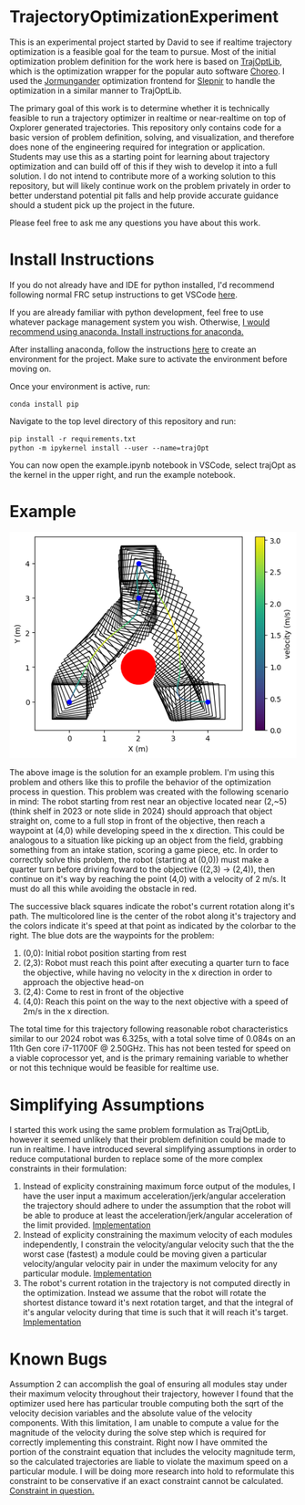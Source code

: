 # TrajectoryOptimizationExperiment

This is an experimental project started by David to see if realtime trajectory optimization is a feasible goal for the team to pursue. Most of the initial optimization problem definition for the work here is based on [TrajOptLib](https://github.com/SleipnirGroup/Choreo/tree/main/trajoptlib), which is the optimization wrapper for the popular auto software [Choreo](https://github.com/SleipnirGroup/Choreo/tree/main). I used the [Jormungander](https://github.com/SleipnirGroup/Sleipnir/tree/main/jormungandr) optimization frontend for [Slepnir](https://github.com/SleipnirGroup/Sleipnir) to handle the optimization in a similar manner to TrajOptLib.

The primary goal of this work is to determine whether it is technically feasible to run a trajectory optimizer in realtime or near-realtime on top of Oxplorer generated trajectories. This repository only contains code for a basic version of problem definition, solving, and visualization, and therefore does none of the engineering required for integration or application. Students may use this as a starting point for learning about trajectory optimization and can build off of this if they wish to develop it into a full solution. I do not intend to contribute more of a working solution to this repository, but will likely continue work on the problem privately in order to better understand potential pit falls and help provide accurate guidance should a student pick up the project in the future. 

Please feel free to ask me any questions you have about this work.

# Install Instructions
If you do not already have and IDE for python installed, I'd recommend following normal FRC setup instructions to get VSCode [here](https://docs.wpilib.org/en/stable/docs/zero-to-robot/step-2/wpilib-setup.html).

If you are already familiar with python development, feel free to use whatever package management system you wish. Otherwise, [I would recommend using anaconda. Install instructions for anaconda.](https://docs.anaconda.com/anaconda/install/)

After installing anaconda, follow the instructions [here](https://conda.io/projects/conda/en/latest/user-guide/getting-started.html) to create an environment for the project. Make sure to activate the environment before moving on.

Once your environment is active, run: 

```
conda install pip
```

Navigate to the top level directory of this repository and run:
```
pip install -r requirements.txt
python -m ipykernel install --user --name=trajOpt
```

You can now open the example.ipynb notebook in VSCode, select trajOpt as the kernel in the upper right, and run the example notebook.


# Example
![Example Trajectory](https://github.com/FRCTeam3044/TrajectoryOptimizationExperiment/blob/main/images/exampleTraj.png)


The above image is the solution for an example problem. I'm using this problem and others like this to profile the behavior of the optimization process in question. This problem was created with the following scenario in mind: The robot starting from rest near an objective located near (2,~5) (think shelf in 2023 or note slide in 2024) should approach that object straight on, come to a full stop in front of the objective, then reach a waypoint at (4,0) while developing speed in the x direction. This could be analogous to a situation like picking up an object from the field, grabbing something from an intake station, scoring a game piece, etc. In order to correctly solve this problem, the robot (starting at (0,0)) must make a quarter turn before driving foward to the objective ((2,3) -> (2,4)), then continue on it's way by reaching the point (4,0) with a velocity of 2 m/s. It must do all this while avoiding the obstacle in red.

The successive black squares indicate the robot's current rotation along it's path. The multicolored line is the center of the robot along it's trajectory and the colors indicate it's speed at that point as indicated by the colorbar to the right. The blue dots are the waypoints for the problem:
1. (0,0): Initial robot position starting from rest
2. (2,3): Robot must reach this point after executing a quarter turn to face the objective, while having no velocity in the x direction in order to approach the objective head-on
3. (2,4): Come to rest in front of the objective
4. (4,0): Reach this point on the way to the next objective with a speed of 2m/s in the x direction.

The total time for this trajectory following reasonable robot characteristics similar to our 2024 robot was 6.325s, with a total solve time of 0.084s on an 11th Gen core i7-11700F @ 2.50GHz. This has not been tested for speed on a viable coprocessor yet, and is the primary remaining variable to whether or not this technique would be feasible for realtime use.

# Simplifying Assumptions
I started this work using the same problem formulation as TrajOptLib, however it seemed unlikely that their problem definition could be made to run in realtime. I have introduced several simplifying assumptions in order to reduce computational burden to replace some of the more complex constraints in their formulation:
1. Instead of explicity constraining maximum force output of the modules, I have the user input a maximum acceleration/jerk/angular acceleration the trajectory should adhere to under the assumption that the robot will be able to produce at least the acceleration/jerk/angular acceleration of the limit provided. [Implementation](https://github.com/FRCTeam3044/TrajectoryOptimizationExperiment/blob/main/TrajOpt/swerveOpt.py#L80)
2. Instead of explicity constraining the maximum velocity of each modules independently, I constrain the velocity/angular velocity such that the the worst case (fastest) a module could be moving given a particular velocity/angular velocity pair in under the maximum velocity for any particular module. [Implementation](https://github.com/FRCTeam3044/TrajectoryOptimizationExperiment/blob/main/TrajOpt/swerveOpt.py#L137)
3. The robot's current rotation in the trajectory is not computed directly in the optimization. Instead we assume that the robot will rotate the shortest distance toward it's next rotation target, and that the integral of it's angular velocity during that time is such that it will reach it's target. [Implementation](https://github.com/FRCTeam3044/TrajectoryOptimizationExperiment/blob/main/TrajOpt/swerveOpt.py#L92)

# Known Bugs
Assumption 2 can accomplish the goal of ensuring all modules stay under their maximum velocity throughout their trajectory, however I found that the optimizer used here has particular trouble computing both the sqrt of the velocity decision variables and the absolute value of the velocity components. With this limitation, I am unable to compute a value for the magnitude of the velocity during the solve step which is required for correctly implementing this constraint. Right now I have ommited the portion of the constraint equation that includes the velocity magnitude term, so the calculated trajectories are liable to violate the maximum speed on a particular module. I will be doing more research into hold to reformulate this constraint to be conservative if an exact constraint cannot be calculated. [Constraint in question.](https://github.com/FRCTeam3044/TrajectoryOptimizationExperiment/blob/main/TrajOpt/swerveOpt.py#L134)

